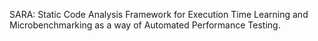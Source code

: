 SARA: Static Code Analysis Framework for Execution Time Learning and Microbenchmarking as a way of Automated Performance Testing.
